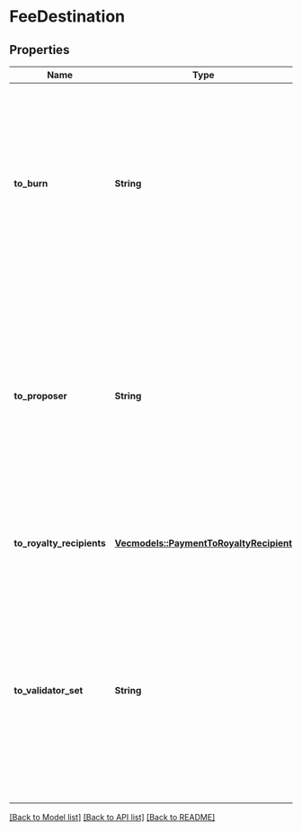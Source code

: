 # FeeDestination

## Properties

Name | Type | Description | Notes
------------ | ------------- | ------------- | -------------
**to_burn** | **String** | The string-encoded decimal representing the amount of fee burnt, in XRD. A decimal is formed of some signed integer `m` of attos (`10^(-18)`) units, where `-2^(192 - 1) <= m < 2^(192 - 1)`.  | 
**to_proposer** | **String** | The string-encoded decimal representing the amount of fee in XRD paid to the proposer. A decimal is formed of some signed integer `m` of attos (`10^(-18)`) units, where `-2^(192 - 1) <= m < 2^(192 - 1)`.  | 
**to_royalty_recipients** | [**Vec<models::PaymentToRoyaltyRecipient>**](PaymentToRoyaltyRecipient.md) | A breakdown of where the royalties were paid to.  | 
**to_validator_set** | **String** | The string-encoded decimal representing the amount of fee in XRD paid to the validator set. A decimal is formed of some signed integer `m` of attos (`10^(-18)`) units, where `-2^(192 - 1) <= m < 2^(192 - 1)`.  | 

[[Back to Model list]](../README.md#documentation-for-models) [[Back to API list]](../README.md#documentation-for-api-endpoints) [[Back to README]](../README.md)


